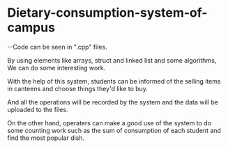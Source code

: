 # Dietary-consumption-system-of-campus

--Code can be seen in ".cpp" files.

By using elements like arrays, struct and linked list and some algorithms, We can do some interesting work.

With the help of this system, students can be informed of the selling items in canteens and choose things they'd like to buy.

And all the operations will be recorded by the system and the data will be uploaded to the files.

On the other hand, operaters can make a good use of the system to do some counting work such as the sum of consumption of each student and find the most popular dish.
